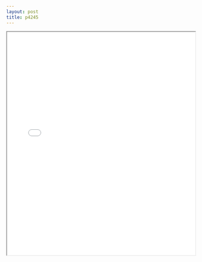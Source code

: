 ```yaml
---
layout: post
title: p4245
---
```


<div class="pdf-container">
<iframe src="ea/assets/pdfs/p4245.pdf" height="600" width="100%" allowFullScreen="true"></iframe>
</div>

